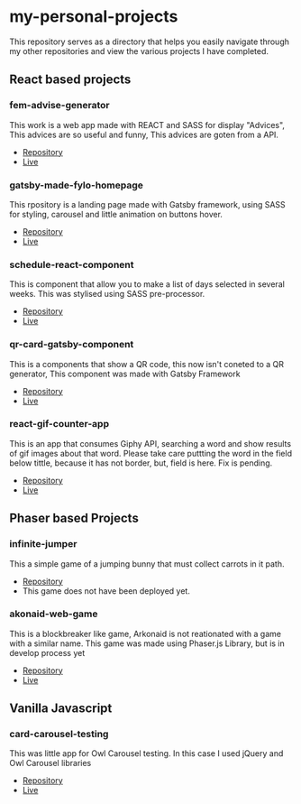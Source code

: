 # my-personal-projects
This repository serves as a directory that helps you easily navigate through my other repositories and view the various projects I have completed.

## React based projects

### fem-advise-generator

This work is a web app made with REACT and SASS for display "Advices", This advices are so useful and funny, This advices are goten from a API.

- [Repository](https://github.com/jglopezre/fem-advise-generator.git) 
- [Live](https://jglopezre.github.io/fem-advise-generator/)

### gatsby-made-fylo-homepage

This rpository is a landing page made with Gatsby framework, using SASS for styling, carousel and little animation on buttons hover.

- [Repository](https://github.com/jglopezre/gatsby-made-fylo-homepage.git)
- [Live](https://jglopezre.github.io/gatsby-made-fylo-homepage/)

### schedule-react-component

This is component that allow you to make a list of days selected in several weeks. This was stylised using SASS pre-processor.

- [Repository](https://github.com/jglopezre/schedule-react-component.git)
- [Live](http://schedule-react-component.vercel.app/)

### qr-card-gatsby-component

This is a components that show a QR code, this now isn't coneted to a QR generator, This component was made with Gatsby Framework

- [Repository](https://github.com/jglopezre/qr-card-gatsby-component.git)
- [Live](https://jglopezre.github.io/qr-card-gatsby-component/)

### react-gif-counter-app

This is an app that consumes Giphy API, searching a word and show results of gif images about that word. Please take care puttting the word in the field below tittle, because it has not border, but, field is here. Fix is pending.

- [Repository](https://github.com/jglopezre/react-gif-counter-app.git)
- [Live](https://jglopezre.github.io/react-gif-counter-app/)

## Phaser based Projects

### infinite-jumper

This a simple game of a jumping bunny that must collect carrots in it path.

- [Repository](https://github.com/jglopezre/infinite-jumper.git)
- This game does not have been deployed yet.

### akonaid-web-game

This is a blockbreaker like game, Arkonaid is not reationated with a game with a similar name. This game was made using Phaser.js Library, but is in develop process yet

- [Repository](https://jglopezre.github.io/akonaid-web-game/)
- [Live](https://jglopezre.github.io/akonaid-web-game/)

## Vanilla Javascript

### card-carousel-testing

This was little app for Owl Carousel testing. In this case I used jQuery and Owl Carousel libraries

- [Repository](https://github.com/jglopezre/card-carousel-testing.git)
- [Live](https://jglopezre.github.io/card-carousel-testing/)


